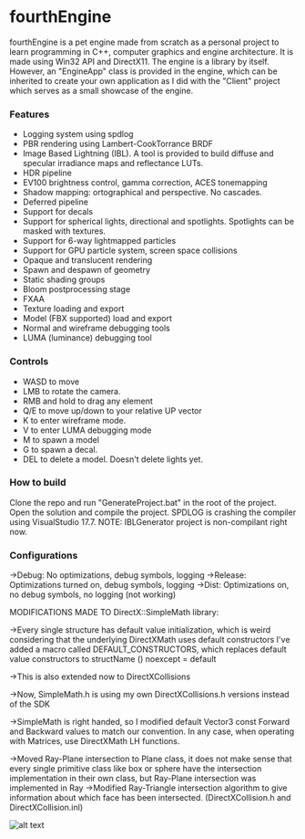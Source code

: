 fourthEngine
==================================

fourthEngine is a pet engine made from scratch as a personal project to learn programming in C++, computer graphics and engine architecture. It is made using Win32 API and DirectX11. The engine is a library by itself. However, an "EngineApp" class is provided in the engine, which can be inherited to create your own application as I did with the "Client" project which serves as a small showcase of the engine.

### Features ###
- Logging system using spdlog
- PBR rendering using Lambert-CookTorrance BRDF
- Image Based Lightning (IBL). A tool is provided to build diffuse and specular irradiance maps and reflectance LUTs. 
- HDR pipeline
- EV100 brightness control, gamma correction, ACES tonemapping
- Shadow mapping: ortographical and perspective. No cascades.
- Deferred pipeline
- Support for decals
- Support for spherical lights, directional and spotlights. Spotlights can be masked with textures.
- Support for 6-way lightmapped particles
- Support for GPU particle system, screen space collisions
- Opaque and translucent rendering
- Spawn and despawn of geometry
- Static shading groups
- Bloom postprocessing stage
- FXAA
- Texture loading and export
- Model (FBX supported) load and export
- Normal and wireframe debugging tools
- LUMA (luminance) debugging tool


### Controls ###

- WASD to move
- LMB to rotate the camera.
- RMB and hold to drag any element
- Q/E to move up/down to your relative UP vector
- K to enter wireframe mode.
- V to enter LUMA debugging mode
- M to spawn a model
- G to spawn a decal.
- DEL to delete a model. Doesn't delete lights yet.

### How to build ###

Clone the repo and run "GenerateProject.bat" in the root of the project. Open the solution and compile the project. SPDLOG is crashing the compiler using VisualStudio 17.7.
NOTE: IBLGenerator project is non-compilant right now.

### Configurations ###
->Debug: No optimizations, debug symbols, logging
->Release: Optimizations turned on, debug symbols, logging
->Dist: Optimizations on, no debug symbols, no logging (not working)


MODIFICATIONS MADE TO DirectX::SimpleMath library:

->Every single structure has default value initialization, which is weird considering that the underlying DirectXMath uses default constructors
I've added a macro called DEFAULT_CONSTRUCTORS, which replaces default value constructors to structName () noexcept = default

->This is also extended now to DirectXCollisions

->Now, SimpleMath.h is using my own DirectXCollisions.h versions instead of the SDK

->SimpleMath is right handed, so I modified default Vector3 const Forward and Backward values to match our convention. In any case, when operating
with Matrices, use DirectXMath LH functions.

->Moved Ray-Plane intersection to Plane class, it does not make sense that every single primitive class like box or sphere have the intersection
implementation in their own class, but Ray-Plane intersection was implemented in Ray 
->Modified Ray-Triangle intersection algorithm to give information about which face has been intersected. (DirectXCollision.h and DirectXCollision.inl)

![alt text](https://imgur.com/a/nzhOFeu)